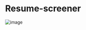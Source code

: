 # Resume-screener
![image](https://user-images.githubusercontent.com/104530435/233069734-2efee624-43db-4d82-ae59-b2109c7b7049.png)

